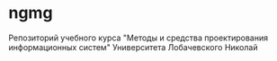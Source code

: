 ﻿# ngmg
Репозиторий учебного курса "Методы и средства проектирования информационных систем" Университета Лобачевского Николай
